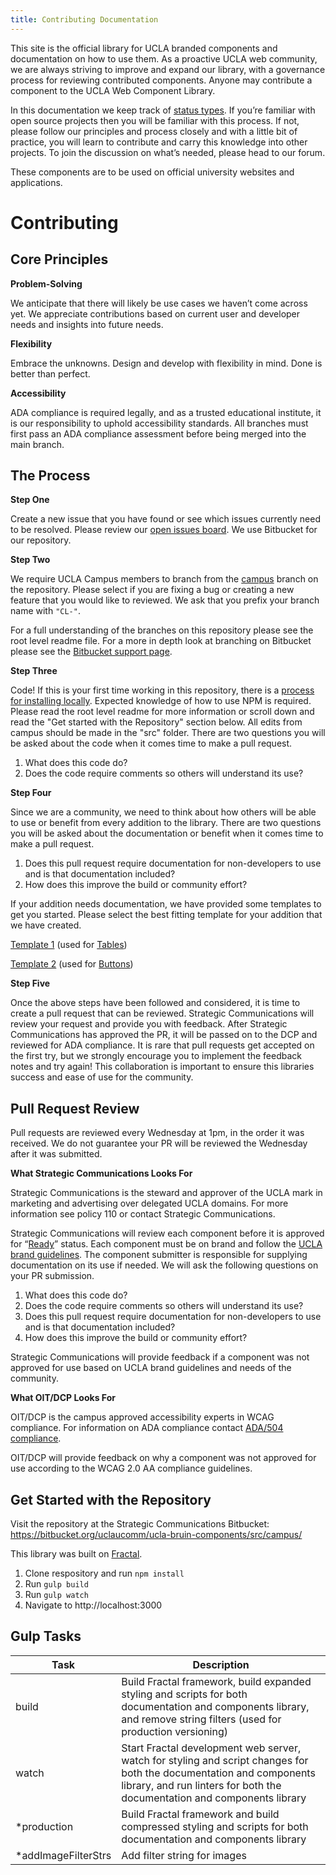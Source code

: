 ```yaml
---
title: Contributing Documentation
---
```

This site is the official library for UCLA branded components and documentation on how to use them. As a proactive UCLA web community, we are always striving to improve and expand our library, with a governance process for reviewing contributed components. Anyone may contribute a component to the UCLA Web Component Library.

In this documentation we keep track of [status types](/build/%!CurrentVersion%!/index.html). If you’re familiar with open source projects then you will be familiar with this process. If not, please follow our principles and process closely and with a little bit of practice, you will learn to contribute and carry this knowledge into other projects. To join the discussion on what’s needed, please head to our forum.

These components are to be used on official university websites and applications.

# **Contributing**

## **Core Principles**

**Problem-Solving**

We anticipate that there will likely be use cases we haven’t come across yet. We appreciate contributions based on current user and developer needs and insights into future needs.

**Flexibility**

Embrace the unknowns. Design and develop with flexibility in mind. Done is better than perfect.

**Accessibility**

ADA compliance is required legally, and as a trusted educational institute, it is our responsibility to uphold accessibility standards. All branches must first pass an ADA compliance assessment before being merged into the main branch.

## **The Process**

**Step One**

Create a new issue that you have found or see which issues currently need to be resolved. Please review our [open issues board](https://bitbucket.org/uclaucomm/ucla-bruin-components/issues?status=new&status=open). We use Bitbucket for our repository.

**Step Two**

We require UCLA Campus members to branch from the [campus](https://bitbucket.org/uclaucomm/ucla-bruin-components/src/campus/) branch on the repository. Please select if you are fixing a bug or creating a new feature that you would like to reviewed. We ask that you prefix your branch name with `"CL-"`.

For a full understanding of the branches on this repository please see the root level readme file. For a more in depth look at branching on Bitbucket please see the [Bitbucket support page](https://support.atlassian.com/bitbucket-cloud/docs/branch-a-repository/).

**Step Three**

Code! If this is your first time working in this repository, there is a [process for installing locally](https://bitbucket.org/uclaucomm/ucla-bruin-components/src/campus/). Expected knowledge of how to use NPM is required. Please read the root level readme for more information or scroll down and read the "Get started with the Repository" section below. All edits from campus should be made in the "src" folder. There are two questions you will be asked about the code when it comes time to make a pull request.

1. What does this code do?
2. Does the code require comments so others will understand its use?

**Step Four**

Since we are a community, we need to think about how others will be able to use or benefit from every addition to the library. There are two questions you will be asked about the documentation or benefit when it comes time to make a pull request.

1. Does this pull request require documentation for non-developers to use and is that documentation included?
2. How does this improve the build or community effort?

If your addition needs documentation, we have provided some templates to get you started. Please select the best fitting template for your addition that we have created.

[Template 1](https://docs.google.com/document/d/1ZTx27t_yjLnQ4HxEh5SuEyjEMzJ-OzgjxwrcqSpLlxM/edit) (used for [Tables](/build/%!CurrentVersion%!/docs/component-guidelines/tables.html))

[Template 2](https://docs.google.com/document/d/1skG3eTt6nktdypZFRUwMFJThjb5jEzVAgMjNJX5A1ks/edit) (used for [Buttons](/build/%!CurrentVersion%!/docs/component-guidelines/buttons-and-links.html))

**Step Five**

Once the above steps have been followed and considered, it is time to create a pull request that can be reviewed. Strategic Communications will review your request and provide you with feedback. After Strategic Communications has approved the PR, it will be passed on to the DCP and reviewed for ADA compliance. It is rare that pull requests get accepted on the first try, but we strongly encourage you to implement the feedback notes and try again! This collaboration is important to ensure this libraries success and ease of use for the community.

## **Pull Request Review**

Pull requests are reviewed every Wednesday at 1pm, in the order it was received. We do not guarantee your PR will be reviewed the Wednesday after it was submitted.

**What Strategic Communications Looks For**

Strategic Communications is the steward and approver of the UCLA mark in marketing and advertising over delegated UCLA domains. For more information see policy 110 or contact Strategic Communications.

Strategic Communications will review each component before it is approved for “[Ready](/build/%!CurrentVersion%!/index.html)” status. Each component must be on brand and follow the [UCLA brand guidelines](http://brand.ucla.edu/). The component submitter is responsible for supplying documentation on its use if needed. We will ask the following questions on your PR submission.

1. What does this code do?
2. Does the code require comments so others will understand its use?
3. Does this pull request require documentation for non-developers to use and is that documentation included?
4. How does this improve the build or community effort?

Strategic Communications will provide feedback if a component was not approved for use based on UCLA brand guidelines and needs of the community.

**What OIT/DCP Looks For**

OIT/DCP is the campus approved accessibility experts in WCAG compliance. For information on ADA compliance contact [ADA/504 compliance](https://www.ada.ucla.edu/).

OIT/DCP will provide feedback on why a component was not approved for use according to the WCAG 2.0 AA compliance guidelines.

## Get Started with the Repository
Visit the repository at the Strategic Communications Bitbucket: https://bitbucket.org/uclaucomm/ucla-bruin-components/src/campus/

This library was built on [Fractal](https://fractal.build).

1. Clone respository and run `npm install`
1. Run `gulp build`
1. Run `gulp watch`
1. Navigate to http://localhost:3000

## Gulp Tasks

| Task | Description |
|-|-|
| build | Build Fractal framework, build expanded styling and scripts for both documentation and components library, and remove string filters (used for production versioning) |
| watch | Start Fractal development web server, watch for styling and script changes for both the documentation and components library, and run linters for both the documentation and components library |
| *production | Build Fractal framework and build compressed styling and scripts for both documentation and components library |
| *addImageFilterStrs | Add filter string for images |

